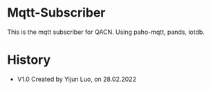 # Mqtt-Subscriber
This is the mqtt subscriber for QACN. Using paho-mqtt, pands, iotdb.

# History
- V1.0 Created by Yijun Luo, on 28.02.2022
